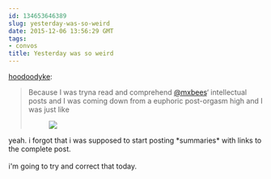 ```yaml
---
id: 134653646389
slug: yesterday-was-so-weird
date: 2015-12-06 13:56:29 GMT
tags:
- convos
title: Yesterday was so weird
---
```

<p><a class="tumblr_blog" href="http://hoodoodyke.tumblr.com/post/134653436934">hoodoodyke</a>:</p>
<blockquote>
<p><p>Because I was tryna read and comprehend <a class="tumblelog" href="http://tmblr.co/mQ1cxfcq2fduTOMS6HL6Uvw">@mxbees</a>‘ intellectual posts and I was coming down from a euphoric post-orgasm high and I was just like</p>
<figure class="tmblr-full" data-orig-height="374" data-orig-width="500"><img src="https://41.media.tumblr.com/efe0fabd3745e2580b4c8fc2cdaee1cd/tumblr_inline_nyxvrwwCkk1qfzb2v_540.jpg" data-orig-height="374" data-orig-width="500"></figure></p>
</blockquote>

<p>yeah. i forgot that i was supposed to start posting *summaries* with links to the complete post. <br/><br/>i'm going to try and correct that today.</p>